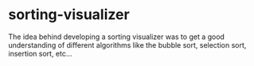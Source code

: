 # sorting-visualizer
The idea behind developing a sorting visualizer was to get a good understanding of different algorithms like the bubble sort, selection sort, insertion sort, etc…
